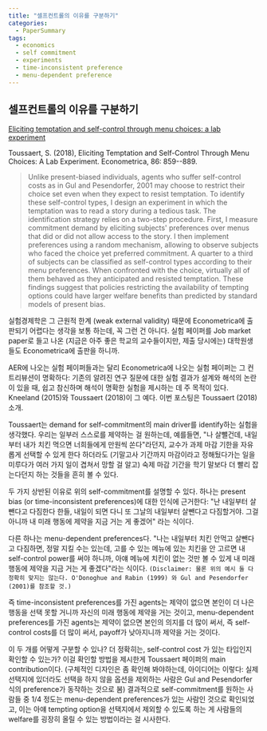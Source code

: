 ```yaml
---
title: "셀프컨트롤의 이유를 구분하기"
categories:
  - PaperSummary
tags:
  - economics
  - self commitment
  - experiments
  - time-inconsistent preference
  - menu-dependent preference
---
```


## 셀프컨트롤의 이유를 구분하기

[Eliciting temptation and self-control through menu choices: a lab experiment](https://onlinelibrary.wiley.com/doi/abs/10.3982/ECTA14172)

Toussaert, S. (2018), Eliciting Temptation and Self-Control Through Menu Choices: A Lab Experiment. Econometrica, 86: 859--889.

> Unlike present-biased individuals, agents who suffer self-control costs as in Gul and Pesendorfer, 2001 may choose to restrict their choice set even when they expect to resist temptation. To identify these self-control types, I design an experiment in which the temptation was to read a story during a tedious task. The identification strategy relies on a two-step procedure. First, I measure commitment demand by eliciting subjects' preferences over menus that did or did not allow access to the story. I then implement preferences using a random mechanism, allowing to observe subjects who faced the choice yet preferred commitment. A quarter to a third of subjects can be classified as self-control types according to their menu preferences. When confronted with the choice, virtually all of them behaved as they anticipated and resisted temptation. These findings suggest that policies restricting the availability of tempting options could have larger welfare benefits than predicted by standard models of present bias.


실험경제학은 그 근원적 한계 (weak external validity) 때문에 Econometrica에 출판되기 어렵다는 생각을 보통 하는데, 꼭 그런 건 아니다. 실험 페이퍼를 Job market paper로 들고 나온 (지금은 아주 좋은 학교의 교수들이지만, 제출 당시에는) 대학원생들도 Econometrica에 출판을 하니까.

AER에 나오는 실험 페이퍼들과는 달리 Econometrica에 나오는 실험 페이퍼는 그 컨트리뷰션이 명확하다: 기존의 알려진 연구 질문에 대한 실험 결과가 설계와 해석의 논란이 있을 때, 쉽고 참신하며 해석이 명확한 실험을 제시하는 데 주 목적이 있다. Kneeland (2015)와 Toussaert (2018)이 그 예다. 이번 포스팅은 Toussaert (2018) 소개.

Toussaert는 demand for self-commitment의 main driver를 identify하는 실험을 생각했다. 우리는 일부러 스스로를 제약하는 걸 원하는데, 예를들면, "나 살뺄건데, 내일부터 내가 치킨 먹으면 너희들에게 만원씩 쏜다"라던지, 교수가 과제 마감 기한을 자유롭게 선택할 수 있게 한다 하더라도 (기말고사 기간까지 마감이라고 정해뒀다가는 일을 미루다가 여러 가지 일이 겹쳐서 망할 걸 알고) 숙제 마감 기간을 학기 말보다 더 빨리 잡는다던지 하는 것들을 흔히 볼 수 있다.

두 가지 상반된 이유로 위의 self-commitment를 설명할 수 있다. 하나는 present bias (or time-inconsistent preferences)에 대한 인식에 근거한다: "난 내일부터 살뺀다고 다짐한다 한들, 내일이 되면 다니 또 그날의 내일부터 살뺀다고 다짐할거야. 그걸 아니까 내 미래 행동에 제약을 지금 거는 게 좋겠어" 라는 식이다.

다른 하나는 menu-dependent preferences다. "나는 내일부터 치킨 안먹고 살뺀다고 다짐하면, 정말 지킬 수는 있는데, 고를 수 있는 메뉴에 있는 치킨을 안 고르면 내 self-control power를 써야 하니까, 아얘 메뉴에 치킨이 없는 것만 볼 수 있게 내 미래 행동에 제약을 지금 거는 게 좋겠다"라는 식이다. `(Disclaimer: 물론 위의 예시 둘 다 정확히 맞지는 않는다. O'Donoghue and Rabin (1999) 와 Gul and Pesendorfer (2001)를 참조할 것.)`

즉 time-inconsistent preferences를 가진 agents는 제약이 없으면 본인이 더 나은 행동을 선택 못할 거니까 자신의 미래 행동에 제약을 거는 것이고, menu-dependent preferences를 가진 agents는 제약이 없으면 본인의 의지를 더 많이 써서, 즉 self-control costs를 더 많이 써서, payoff가 낮아지니까 제약을 거는 것이다.

이 두 개를 어떻게 구분할 수 있나? 더 정확히는, self-control cost 가 있는 타입인지 확인할 수 있는가? 이걸 확인할 방법을 제시한게 Toussaert 페이퍼의 main contribution이다. (구체적인 디자인은 좀 확인해 봐야하는데, 아이디어는 이렇다: 실제 선택지에 있더라도 선택을 하지 않을 옵션을 제외하는 사람은 Gul and Pesendorfer 식의 preference가 동작하는 것으로 봄) 결과적으로 self-commitment를 원하는 사람들 중 1/4 정도는 menu-dependent preferences가 있는 사람인 것으로 확인되었고, 이는 아얘 tempting option을 선택지에서 제외할 수 있도록 하는 게 사람들의 welfare를 굉장히 올릴 수 있는 방법이라는 걸 시사한다.
